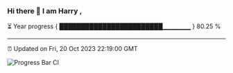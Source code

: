 ### Hi there 👋 I am Harry , 

⏳ Year progress { ████████████████████████▁▁▁▁▁▁ } 80.25 %

---

⏰ Updated on Fri, 20 Oct 2023 22:19:00 GMT

![Progress Bar CI](https://github.com/duykhang68/duykhang68/workflows/Progress%20Bar%20CI/badge.svg)
